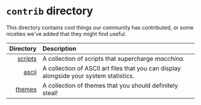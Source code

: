 # `contrib` directory

This directory contains cool things our community has contributed, or some
niceties we've added that they might find useful.

| Directory                      | Description                                                                                                                  |
| -----------------------------: | :--------------------------------------------------------------------------------------------------------------------------- |
| [scripts](scripts)             | A collection of scripts that supercharge _macchina_.                                                                         |
| [ascii](ascii)                 | A collection of ASCII art files that you can display alongside your system statistics.                                       |
| [themes](themes)               | A collection of themes that you should definitely steal!                                                                     |
